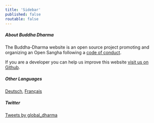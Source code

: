 ```yaml
---
title: 'Sidebar'
published: false
routable: false
---
```


##### About Buddha Dharma
The Buddha-Dharma website is an open source project promoting and organizing an Open Sangha following a [code of conduct](/code).

If you are a developer you can help us improve this website
[visit us on Github](https://github.com/buddha-dharma).
##### Other Languages
<a href="/de">Deutsch</a>, <a href="/fr">Français</a>
##### Twitter
<a class="twitter-timeline" data-width="500" data-height="600" data-theme="light" href="https://twitter.com/global_dharma?ref_src=twsrc%5Etfw">Tweets by global_dharma</a> <script async src="//platform.twitter.com/widgets.js" charset="utf-8"></script>
